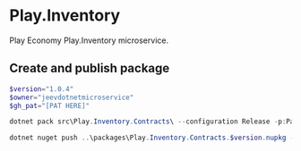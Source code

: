 # Play.Inventory
Play Economy Play.Inventory microservice.

## Create and publish package
```powershell
$version="1.0.4"
$owner="jeevdotnetmicroservice"
$gh_pat="[PAT HERE]"

dotnet pack src\Play.Inventory.Contracts\ --configuration Release -p:PackageVersion=$version -p:RepositoryUrl=https://github.com/$owner/Play.Inventory -o ..\packages

dotnet nuget push ..\packages\Play.Inventory.Contracts.$version.nupkg --api-key $gh_pat --source "github"